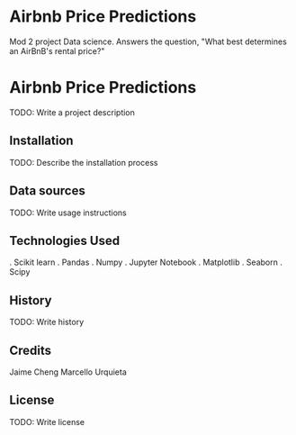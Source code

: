 # Airbnb Price Predictions
Mod 2 project Data science. 
Answers the question, "What best determines an AirBnB's rental price?"

# Airbnb Price Predictions

TODO: Write a project description

## Installation

TODO: Describe the installation process

## Data sources

TODO: Write usage instructions

## Technologies Used

. Scikit learn
. Pandas
. Numpy
. Jupyter Notebook
. Matplotlib
. Seaborn
. Scipy 


## History

TODO: Write history

## Credits
Jaime Cheng
Marcello Urquieta

## License

TODO: Write license
